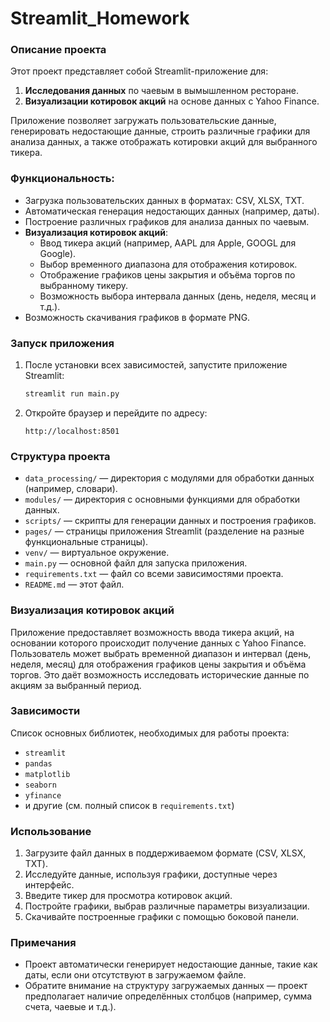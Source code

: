 # Streamlit_Homework

### Описание проекта

Этот проект представляет собой Streamlit-приложение для:
1. **Исследования данных** по чаевым в вымышленном ресторане.
2. **Визуализации котировок акций** на основе данных с Yahoo Finance.

Приложение позволяет загружать пользовательские данные, генерировать недостающие данные, строить различные графики для анализа данных, а также отображать котировки акций для выбранного тикера.

### Функциональность:
- Загрузка пользовательских данных в форматах: CSV, XLSX, TXT.
- Автоматическая генерация недостающих данных (например, даты).
- Построение различных графиков для анализа данных по чаевым.
- **Визуализация котировок акций**:
  - Ввод тикера акций (например, AAPL для Apple, GOOGL для Google).
  - Выбор временного диапазона для отображения котировок.
  - Отображение графиков цены закрытия и объёма торгов по выбранному тикеру.
  - Возможность выбора интервала данных (день, неделя, месяц и т.д.).
- Возможность скачивания графиков в формате PNG.

### Запуск приложения

1. После установки всех зависимостей, запустите приложение Streamlit:
    ```bash
    streamlit run main.py
    ```

2. Откройте браузер и перейдите по адресу:
    ```
    http://localhost:8501
    ```

### Структура проекта

- `data_processing/` — директория с модулями для обработки данных (например, словари).
- `modules/` — директория с основными функциями для обработки данных.
- `scripts/` — скрипты для генерации данных и построения графиков.
- `pages/` — страницы приложения Streamlit (разделение на разные функциональные страницы).
- `venv/` — виртуальное окружение.
- `main.py` — основной файл для запуска приложения.
- `requirements.txt` — файл со всеми зависимостями проекта.
- `README.md` — этот файл.

### Визуализация котировок акций

Приложение предоставляет возможность ввода тикера акций, на основании которого происходит получение данных с Yahoo Finance. Пользователь может выбрать временной диапазон и интервал (день, неделя, месяц) для отображения графиков цены закрытия и объёма торгов. Это даёт возможность исследовать исторические данные по акциям за выбранный период.

### Зависимости

Список основных библиотек, необходимых для работы проекта:
- `streamlit`
- `pandas`
- `matplotlib`
- `seaborn`
- `yfinance`
- и другие (см. полный список в `requirements.txt`)

### Использование

1. Загрузите файл данных в поддерживаемом формате (CSV, XLSX, TXT).
2. Исследуйте данные, используя графики, доступные через интерфейс.
3. Введите тикер для просмотра котировок акций.
4. Постройте графики, выбрав различные параметры визуализации.
5. Скачивайте построенные графики с помощью боковой панели.

### Примечания

- Проект автоматически генерирует недостающие данные, такие как даты, если они отсутствуют в загружаемом файле.
- Обратите внимание на структуру загружаемых данных — проект предполагает наличие определённых столбцов (например, сумма счета, чаевые и т.д.).
